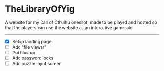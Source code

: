 # TheLibraryOfYig
A website for my Call of Cthulhu oneshot, made to be played and hosted so that the players can use the website as an interactive game-aid

<hr>

- [X] Setup landing page
- [ ] Add "file viewer"
- [ ] Put files up
- [ ] Add password locks
- [ ] Add puzzle input screen